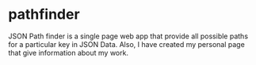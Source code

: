 # pathfinder
JSON Path finder is a single page web app that provide all possible paths for a particular key in JSON Data. Also, I have created my personal page that give information about my work.
